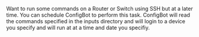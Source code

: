 Want to run some commands on a Router or Switch using SSH but at a later time. You can schedule ConfigBot to perform this task. 
ConfigBot will read the commands specified in the inputs directory and will login to a device you specify and will run at at a time and date you specifiy. 
